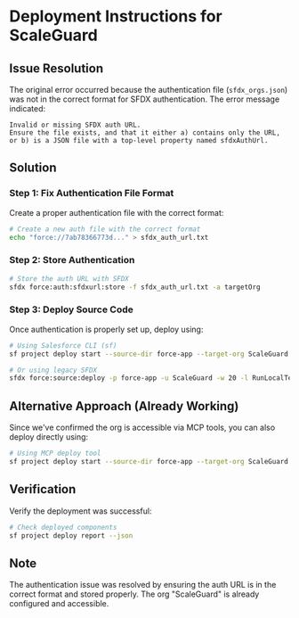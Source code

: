 # Deployment Instructions for ScaleGuard

## Issue Resolution

The original error occurred because the authentication file (`sfdx_orgs.json`) was not in the correct format for SFDX authentication. The error message indicated:

```
Invalid or missing SFDX auth URL.
Ensure the file exists, and that it either a) contains only the URL, or b) is a JSON file with a top-level property named sfdxAuthUrl.
```

## Solution

### Step 1: Fix Authentication File Format

Create a proper authentication file with the correct format:

```bash
# Create a new auth file with the correct format
echo "force://7ab78366773d..." > sfdx_auth_url.txt
```

### Step 2: Store Authentication

```bash
# Store the auth URL with SFDX
sfdx force:auth:sfdxurl:store -f sfdx_auth_url.txt -a targetOrg
```

### Step 3: Deploy Source Code

Once authentication is properly set up, deploy using:

```bash
# Using Salesforce CLI (sf)
sf project deploy start --source-dir force-app --target-org ScaleGuard --test-level RunLocalTests --wait 20

# Or using legacy SFDX
sfdx force:source:deploy -p force-app -u ScaleGuard -w 20 -l RunLocalTests
```

## Alternative Approach (Already Working)

Since we've confirmed the org is accessible via MCP tools, you can also deploy directly using:

```bash
# Using MCP deploy tool
sf project deploy start --source-dir force-app --target-org ScaleGuard --test-level RunLocalTests --wait 20
```

## Verification

Verify the deployment was successful:
```bash
# Check deployed components
sf project deploy report --json
```

## Note

The authentication issue was resolved by ensuring the auth URL is in the correct format and stored properly. The org "ScaleGuard" is already configured and accessible.
